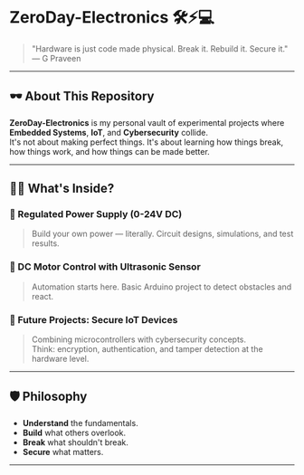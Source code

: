 # ZeroDay-Electronics 🛠️⚡💻

> "Hardware is just code made physical. Break it. Rebuild it. Secure it." — G Praveen  

---

## 🕶️ About This Repository

**ZeroDay-Electronics** is my personal vault of experimental projects where **Embedded Systems**, **IoT**, and **Cybersecurity** collide.  
It's not about making perfect things. It's about learning how things break, how things work, and how things can be made better.

---

## 🧑‍💻 What's Inside?

### 🔌 Regulated Power Supply (0-24V DC)
> Build your own power — literally. Circuit designs, simulations, and test results.

### 🚦 DC Motor Control with Ultrasonic Sensor
> Automation starts here. Basic Arduino project to detect obstacles and react.

### 🚀 Future Projects: Secure IoT Devices
> Combining microcontrollers with cybersecurity concepts.  
Think: encryption, authentication, and tamper detection at the hardware level.

---

## 🛡️ Philosophy

- **Understand** the fundamentals.
- **Build** what others overlook.
- **Break** what shouldn't break.
- **Secure** what matters.

---
